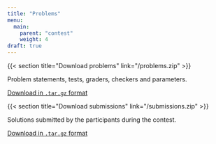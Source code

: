 ```yaml
---
title: "Problems"
menu:
  main:
    parent: "contest"
    weight: 4
draft: true
---
```


{{< section title="Download problems" link="/problems.zip" >}}

Problem statements, tests, graders, checkers and parameters.

[Download in `.tar.gz` format](/problems.tar.gz)

{{< section title="Download submissions" link="/submissions.zip" >}}

Solutions submitted by the participants during the contest.

[Download in `.tar.gz` format](/submissions.tar.gz)
